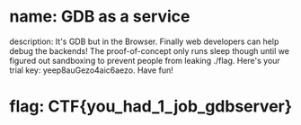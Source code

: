 # name: GDB as a service
description: It's GDB but in the Browser. Finally web developers can help debug the backends! The proof-of-concept only runs sleep though until we figured out sandboxing to prevent people from leaking ./flag. Here's your trial key: yeep8auGezo4aic6aezo. Have fun!
# flag: CTF{you_had_1_job_gdbserver}